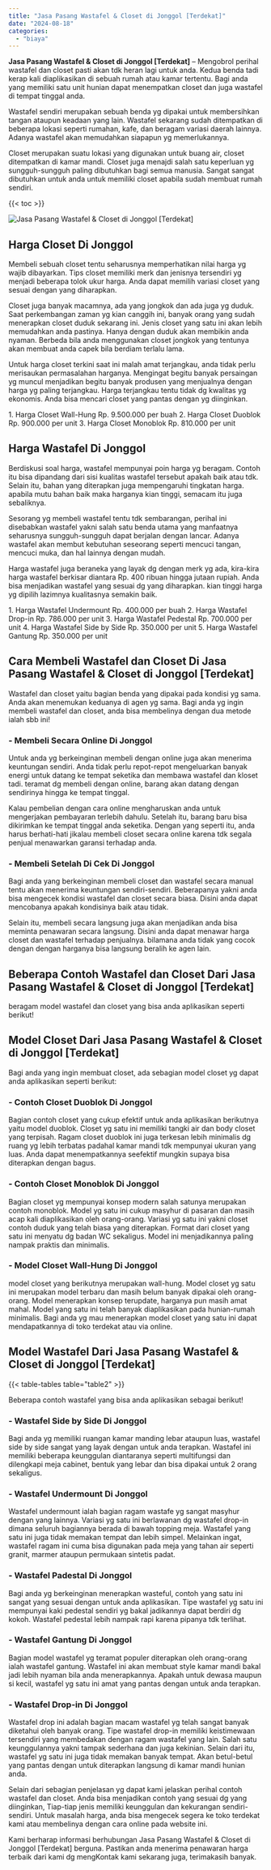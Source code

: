 ```yaml
---
title: "Jasa Pasang Wastafel & Closet di Jonggol [Terdekat]"
date: "2024-08-18"
categories: 
  - "biaya"
---
```


**Jasa Pasang Wastafel & Closet di Jonggol \[Terdekat\]** – Mengobrol perihal wastafel dan closet pasti akan tdk heran lagi untuk anda. Kedua benda tadi kerap kali diaplikasikan di sebuah rumah atau kamar tertentu. Bagi anda yang memiliki satu unit hunian dapat menempatkan closet dan juga wastafel di tempat tinggal anda.

Wastafel sendiri merupakan sebuah benda yg dipakai untuk membersihkan tangan ataupun keadaan yang lain. Wastafel sekarang sudah ditempatkan di beberapa lokasi seperti rumahan, kafe, dan beragam variasi daerah lainnya. Adanya wastafel akan memudahkan siapapun yg memerlukannya.

Closet merupakan suatu lokasi yang digunakan untuk buang air, closet ditempatkan di kamar mandi. Closet juga menajdi salah satu keperluan yg sungguh-sungguh paling dibutuhkan bagi semua manusia. Sangat sangat dibutuhkan untuk anda untuk memiliki closet apabila sudah membuat rumah sendiri.

{{< toc >}}

![Jasa Pasang Wastafel & Closet di Jonggol [Terdekat]](/images/wastafel-closet-murah62.png)

## Harga Closet Di Jonggol

Membeli sebuah closet tentu seharusnya memperhatikan nilai harga yg wajib dibayarkan. Tips closet memiliki merk dan jenisnya tersendiri yg menjadi beberapa tolok ukur harga. Anda dapat memilih variasi closet yang sesuai dengan yang diharapkan.

Closet juga banyak macamnya, ada yang jongkok dan ada juga yg duduk. Saat perkembangan zaman yg kian canggih ini, banyak orang yang sudah menerapkan closet duduk sekarang ini. Jenis closet yang satu ini akan lebih memudahkan anda pastinya. Hanya dengan duduk akan membikin anda nyaman. Berbeda bila anda menggunakan closet jongkok yang tentunya akan membuat anda capek bila berdiam terlalu lama.

Untuk harga closet terkini saat ini malah amat terjangkau, anda tidak perlu merisaukan permasalahan harganya. Mengingat begitu banyak persaingan yg muncul menjadikan begitu banyak produsen yang menjualnya dengan harga yg paling terjangkau. Harga terjangkau tentu tidak dg kwalitas yg ekonomis. Anda bisa mencari closet yang pantas dengan yg diinginkan.

1\. Harga Closet Wall-Hung Rp. 9.500.000 per buah 2. Harga Closet Duoblok Rp. 900.000 per unit 3. Harga Closet Monoblok Rp. 810.000 per unit

## Harga Wastafel Di Jonggol

Berdiskusi soal harga, wastafel mempunyai poin harga yg beragam. Contoh itu bisa dipandang dari sisi kualitas wastafel tersebut apakah baik atau tdk. Selain itu, bahan yang diterapkan juga mempengaruhi tingkatan harga. apabila mutu bahan baik maka harganya kian tinggi, semacam itu juga sebaliknya.

Sesorang yg membeli wastafel tentu tdk sembarangan, perihal ini disebabkan wastafel yakni salah satu benda utama yang manfaatnya seharusnya sungguh-sungguh dapat berjalan dengan lancar. Adanya wastafel akan membut kebutuhan seseorang seperti mencuci tangan, mencuci muka, dan hal lainnya dengan mudah.

Harga wastafel juga beraneka yang layak dg dengan merk yg ada, kira-kira harga wastafel berkisar diantara Rp. 400 ribuan hingga jutaan rupiah. Anda bisa menjadikan wastafel yang sesuai dg yang diharapkan. kian tinggi harga yg dipilih lazimnya kualitasnya semakin baik.

1\. Harga Wastafel Undermount Rp. 400.000 per buah 2. Harga Wastafel Drop-in Rp. 786.000 per unit 3. Harga Wastafel Pedestal Rp. 700.000 per unit 4. Harga Wastafel Side by Side Rp. 350.000 per unit 5. Harga Wastafel Gantung Rp. 350.000 per unit

## Cara Membeli Wastafel dan Closet Di Jasa Pasang Wastafel & Closet di Jonggol \[Terdekat\]

Wastafel dan closet yaitu bagian benda yang dipakai pada kondisi yg sama. Anda akan menemukan keduanya di agen yg sama. Bagi anda yg ingin membeli wastafel dan closet, anda bisa membelinya dengan dua metode ialah sbb ini!

### \- Membeli Secara Online Di Jonggol

Untuk anda yg berkeinginan membeli dengan online juga akan menerima keuntungan sendiri. Anda tidak perlu repot-repot mengeluarkan banyak energi untuk datang ke tempat seketika dan membawa wastafel dan kloset tadi. teramat dg membeli dengan online, barang akan datang dengan sendirinya hingga ke tempat tinggal.

Kalau pembelian dengan cara online mengharuskan anda untuk mengerjakan pembayaran terlebih dahulu. Setelah itu, barang baru bisa dikirimkan ke tempat tinggal anda seketika. Dengan yang seperti itu, anda harus berhati-hati jikalau membeli closet secara online karena tdk segala penjual menawarkan garansi terhadap anda.

### \- Membeli Setelah Di Cek Di Jonggol

Bagi anda yang berkeinginan membeli closet dan wastafel secara manual tentu akan menerima keuntungan sendiri-sendiri. Beberapanya yakni anda bisa mengecek kondisi wastafel dan closet secara biasa. Disini anda dapat mencobanya apakah kondisinya baik atau tidak.

Selain itu, membeli secara langsung juga akan menjadikan anda bisa meminta penawaran secara langsung. Disini anda dapat menawar harga closet dan wastafel terhadap penjualnya. bilamana anda tidak yang cocok dengan dengan harganya bisa langsung beralih ke agen lain.

## Beberapa Contoh Wastafel dan Closet Dari Jasa Pasang Wastafel & Closet di Jonggol \[Terdekat\]

beragam model wastafel dan closet yang bisa anda aplikasikan seperti berikut!

## Model Closet Dari Jasa Pasang Wastafel & Closet di Jonggol \[Terdekat\]

Bagi anda yang ingin membuat closet, ada sebagian model closet yg dapat anda aplikasikan seperti berikut:

### \- Contoh Closet Duoblok Di Jonggol

Bagian contoh closet yang cukup efektif untuk anda aplikasikan berikutnya yaitu model duoblok. Closet yg satu ini memiliki tangki air dan body closet yang terpisah. Ragam closet duoblok ini juga terkesan lebih minimalis dg ruang yg lebih terbatas padahal kamar mandi tdk mempunyai ukuran yang luas. Anda dapat menempatkannya seefektif mungkin supaya bisa diterapkan dengan bagus.

### \- Contoh Closet Monoblok Di Jonggol

Bagian closet yg mempunyai konsep modern salah satunya merupakan contoh monoblok. Model yg satu ini cukup masyhur di pasaran dan masih acap kali diaplikasikan oleh orang-orang. Variasi yg satu ini yakni closet contoh duduk yang telah biasa yang diterapkan. Format dari closet yang satu ini menyatu dg badan WC sekaligus. Model ini menjadikannya paling nampak praktis dan minimalis.

### \- Model Closet Wall-Hung Di Jonggol

model closet yang berikutnya merupakan wall-hung. Model closet yg satu ini merupakan model terbaru dan masih belum banyak dipakai oleh orang-orang. Model menerapkan konsep terupdate, harganya pun masih amat mahal. Model yang satu ini telah banyak diaplikasikan pada hunian-rumah minimalis. Bagi anda yg mau menerapkan model closet yang satu ini dapat mendapatkannya di toko terdekat atau via online.

## Model Wastafel Dari Jasa Pasang Wastafel & Closet di Jonggol \[Terdekat\]

{{< table-tables table="table2" >}}

Beberapa contoh wastafel yang bisa anda aplikasikan sebagai berikut!

### \- Wastafel Side by Side Di Jonggol

Bagi anda yg memiliki ruangan kamar manding lebar ataupun luas, wastafel side by side sangat yang layak dengan untuk anda terapkan. Wastafel ini memiliki beberapa keunggulan diantaranya seperti multifungsi dan dilengkapi meja cabinet, bentuk yang lebar dan bisa dipakai untuk 2 orang sekaligus.

### \- Wastafel Undermount Di Jonggol

Wastafel undermount ialah bagian ragam wastafe yg sangat masyhur dengan yang lainnya. Variasi yg satu ini berlawanan dg wastafel drop-in dimana seluruh bagiannya berada di bawah topping meja. Wastafel yang satu ini juga tidak memakan tempat dan lebih simpel. Melainkan ingat, wastafel ragam ini cuma bisa digunakan pada meja yang tahan air seperti granit, marmer ataupun permukaan sintetis padat.

### \- Wastafel Padestal Di Jonggol

Bagi anda yg berkeinginan menerapkan wasteful, contoh yang satu ini sangat yang sesuai dengan untuk anda aplikasikan. Tipe wastafel yg satu ini mempunyai kaki pedestal sendiri yg bakal jadikannya dapat berdiri dg kokoh. Wastafel pedestal lebih nampak rapi karena pipanya tdk terlihat.

### \- Wastafel Gantung Di Jonggol

Bagian model wastafel yg teramat populer diterapkan oleh orang-orang ialah wastafel gantung. Wastafel ini akan membuat style kamar mandi bakal jadi lebih nyaman bila anda menerapkannya. Apakah untuk dewasa maupun si kecil, wastafel yg satu ini amat yang pantas dengan untuk anda terapkan.

### \- Wastafel Drop-in Di Jonggol

Wastafel drop ini adalah bagian macam wastafel yg telah sangat banyak diketahui oleh banyak orang. Tipe wastafel drop-in memiliki keistimewaan tersendiri yang membedakan dengan ragam wastafel yang lain. Salah satu keunggulannya yakni tampak sederhana dan juga kekinian. Selain dari itu, wastafel yg satu ini juga tidak memakan banyak tempat. Akan betul-betul yang pantas dengan untuk diterapkan langsung di kamar mandi hunian anda.

Selain dari sebagian penjelasan yg dapat kami jelaskan perihal contoh wastafel dan closet. Anda bisa menjadikan contoh yang sesuai dg yang diinginkan, Tiap-tiap jenis memiliki keunggulan dan kekurangan sendiri-sendiri. Untuk masalah harga, anda bisa mengecek segera ke toko terdekat kami atau membelinya dengan cara online pada website ini.

Kami berharap informasi berhubungan Jasa Pasang Wastafel & Closet di Jonggol \[Terdekat\] berguna. Pastikan anda menerima penawaran harga terbaik dari kami dg mengKontak kami sekarang juga, terimakasih banyak.
